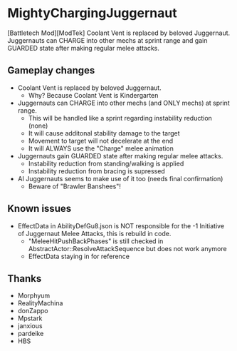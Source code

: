 # MightyChargingJuggernaut

[Battletech Mod][ModTek] Coolant Vent is replaced by beloved Juggernaut. Juggernauts can CHARGE into other mechs at sprint range and gain GUARDED state after making regular melee attacks.

## Gameplay changes
- Coolant Vent is replaced by beloved Juggernaut.
	- Why? Because Coolant Vent is Kindergarten
- Juggernauts can CHARGE into other mechs (and ONLY mechs) at sprint range.
	- This will be handled like a sprint regarding instability reduction (none)
	- It will cause additonal stability damage to the target
	- Movement to target will not decelerate at the end
	- It will ALWAYS use the "Charge" melee animation
- Juggernauts gain GUARDED state after making regular melee attacks.
	- Instability reduction from standing/walking is applied
	- Instability reduction from bracing is supressed
- AI Juggernauts seems to make use of it too (needs final confirmation)
	- Beware of "Brawler Banshees"!

## Known issues
- EffectData in AbilityDefGu8.json is NOT responsible for the -1 Initiative of Juggernaut Melee Attacks, this is rebuild in code.
	- "MeleeHitPushBackPhases" is still checked in AbstractActor::ResolveAttackSequence but does not work anymore
	- EffectData staying in for reference

## Thanks
* Morphyum
* RealityMachina
* donZappo
* Mpstark
* janxious
* pardeike
* HBS